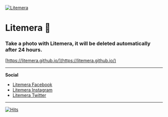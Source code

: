 [![Litemera](https://litemera.github.io/images/meta.jpg)](https://litemera.github.io/)

# Litemera 📸

### Take a photo with Litemera, it will be deleted automatically after 24 hours.

[https://litemera.github.io/](https://litemera.github.io/)

---

**Social**

- [Litemera Facebook](https://www.facebook.com/Litemera-%EB%9D%BC%EC%9D%B4%ED%8A%B8%EB%A9%94%EB%9D%BC-106945318323623)
- [Litemera Instagram](https://www.instagram.com/litemera.app/)
- [Litemera Twitter](https://twitter.com/litemera_app)

---

[![Hits](https://hits.seeyoufarm.com/api/count/incr/badge.svg?url=https%3A%2F%2Fgithub.com%2Flitemera%2Flitemera.github.io&count_bg=%2379C83D&title_bg=%23555555&icon=&icon_color=%23E7E7E7&title=hits&edge_flat=false)](https://litemera.github.io/)
